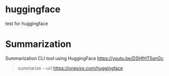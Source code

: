 # huggingface
test for huggingface
# Summarization
Summarization CLI tool using HuggingFace
https://youtu.be/DSHfHT5qnGc


> summarize --url https://onesixx.com/huggingface
